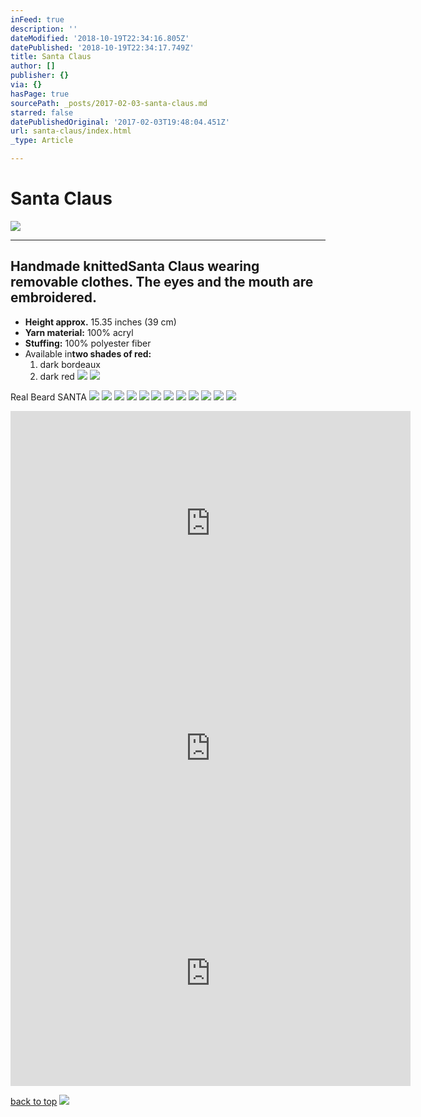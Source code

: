```yaml
---
inFeed: true
description: ''
dateModified: '2018-10-19T22:34:16.805Z'
datePublished: '2018-10-19T22:34:17.749Z'
title: Santa Claus
author: []
publisher: {}
via: {}
hasPage: true
sourcePath: _posts/2017-02-03-santa-claus.md
starred: false
datePublishedOriginal: '2017-02-03T19:48:04.451Z'
url: santa-claus/index.html
_type: Article

---
```

# Santa Claus
![](https://the-grid-user-content.s3-us-west-2.amazonaws.com/0a1bc52d-ab75-4c17-bbd0-578c7f770259.jpg)

---

## Handmade knitted**Santa Claus** wearing removable clothes. The eyes and the mouth are embroidered.

* **Height approx.** 15.35 inches (39 cm)
* **Yarn material:** 100% acryl
* **Stuffing:** 100% polyester fiber
* Available in**two shades of red:**
  1. dark bordeaux
  2. dark red
![](https://the-grid-user-content.s3-us-west-2.amazonaws.com/f788cc22-67f9-4159-a6ce-9e880800a63a.jpg)
![](https://the-grid-user-content.s3-us-west-2.amazonaws.com/2b6bb131-cc01-49e7-880c-1a4bc4f964cc.jpg)

Real Beard SANTA
![](https://the-grid-user-content.s3-us-west-2.amazonaws.com/80a0f120-b428-4454-9f39-302592a3a1e5.jpg)
![](https://the-grid-user-content.s3-us-west-2.amazonaws.com/a674f8ec-1e24-4140-990c-e2981e24b39a.jpg)
![](https://the-grid-user-content.s3-us-west-2.amazonaws.com/b42ed13e-47a7-4780-b983-ba823568d4b8.jpg)
![](https://the-grid-user-content.s3-us-west-2.amazonaws.com/bb0ae338-3db7-45ce-903e-2b88f4e889dd.jpg)
![](https://the-grid-user-content.s3-us-west-2.amazonaws.com/e0b3e087-0486-46d4-91d4-4275c0dcf272.jpg)
![](https://the-grid-user-content.s3-us-west-2.amazonaws.com/c8674fe0-0e49-43cb-893e-7996f5daee78.jpg)
![](https://the-grid-user-content.s3-us-west-2.amazonaws.com/786580c4-7c0a-417a-9cf5-7b671a60e7ce.jpg)
![](https://the-grid-user-content.s3-us-west-2.amazonaws.com/5d42a934-43ed-47e8-a0e5-ab9d45842d49.jpg)
![](https://the-grid-user-content.s3-us-west-2.amazonaws.com/d648a297-3590-4011-baed-e7b0911bc10d.jpg)
![](https://the-grid-user-content.s3-us-west-2.amazonaws.com/4c9b3b6d-b8cd-4701-a080-297adc7ff54b.jpg)
![](https://the-grid-user-content.s3-us-west-2.amazonaws.com/e36d8374-5674-4cf1-98a7-b60a378d6601.jpg)
![](https://the-grid-user-content.s3-us-west-2.amazonaws.com/f2c76dbd-e0cc-468b-8dcc-3b6679f17b02.jpg)

<iframe src="https://cdn.embedly.com/widgets/media.html?src=https%3A%2F%2Fwww.youtube.com%2Fembed%2Fa_E9TBPeDl0%3Ffeature%3Doembed&amp;url=http%3A%2F%2Fwww.youtube.com%2Fwatch%3Fv%3Da_E9TBPeDl0&amp;image=https%3A%2F%2Fi.ytimg.com%2Fvi%2Fa_E9TBPeDl0%2Fhqdefault.jpg&amp;key=a715cf41cc93453ca338d350cd26f87b&amp;type=text%2Fhtml&amp;schema=youtube" width="640" height="360" scrolling="no" frameborder="0" allowfullscreen="" style=""></iframe>

<iframe src="https://cdn.embedly.com/widgets/media.html?src=https%3A%2F%2Fwww.youtube.com%2Fembed%2FZHR-cG4X2_Y%3Ffeature%3Doembed&amp;url=http%3A%2F%2Fwww.youtube.com%2Fwatch%3Fv%3DZHR-cG4X2_Y&amp;image=https%3A%2F%2Fi.ytimg.com%2Fvi%2FZHR-cG4X2_Y%2Fhqdefault.jpg&amp;key=a715cf41cc93453ca338d350cd26f87b&amp;type=text%2Fhtml&amp;schema=youtube" width="640" height="360" scrolling="no" frameborder="0" allowfullscreen="" style=""></iframe>

<iframe src="https://cdn.embedly.com/widgets/media.html?src=https%3A%2F%2Fwww.youtube.com%2Fembed%2FZyoPCMHQV44%3Ffeature%3Doembed&amp;url=http%3A%2F%2Fwww.youtube.com%2Fwatch%3Fv%3DZyoPCMHQV44&amp;image=https%3A%2F%2Fi.ytimg.com%2Fvi%2FZyoPCMHQV44%2Fhqdefault.jpg&amp;key=a715cf41cc93453ca338d350cd26f87b&amp;type=text%2Fhtml&amp;schema=youtube" width="640" height="360" scrolling="no" frameborder="0" allowfullscreen="" style=""></iframe>

[back to top][0]
![](https://the-grid-user-content.s3-us-west-2.amazonaws.com/df5ec2c6-e664-40e2-908f-e0bd685cdc81.jpg)

[0]: https://thegrid.ai/lgsignd/santa-claus/
